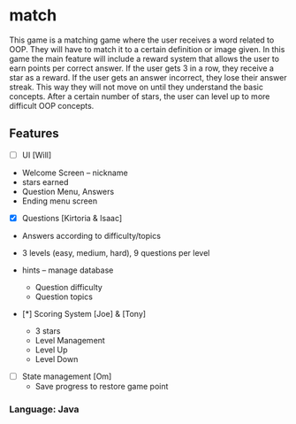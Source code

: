 # match
This game is a matching game where the user receives a word related to OOP.  They will have to match it to a certain definition or image given. In this game the main feature will include a reward system that allows the user to earn points per correct answer. If the user gets 3 in a row, they receive a star as a reward. If the user gets an answer incorrect, they lose their answer streak. This way they will not move on until they understand the basic concepts.  After a certain number of stars, the user can level up to more difficult OOP concepts. 

## Features

- [ ] UI [Will] 
- Welcome Screen – nickname 
- stars earned  
- Question Menu, Answers 
- Ending menu screen 

- [X] Questions [Kirtoria & Isaac]  
- Answers according to difficulty/topics 
- 3 levels (easy, medium, hard), 9 questions per level 
- hints 
– manage database 
  - Question difficulty 
  - Question topics 


- [*] Scoring System [Joe] & [Tony] 
  - 3 stars 
  - Level Management 
  - Level Up 
  - Level Down

- [ ] State management [Om]
  - Save progress to restore game point 

### Language: Java
